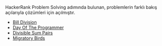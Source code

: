 HackerRank Problem Solving adımında bulunan, problemlerin farklı bakış açılarıyla çözümleri için açılmıştır.

- [Bill Division](https://github.com/yigitcanolmez/HackerRank/tree/master/Bill%20Division)
- [Day Of The Programmer](https://github.com/yigitcanolmez/HackerRank/tree/master/DayOfTheProgrammer)
- [Divisible Sum Pairs](https://github.com/yigitcanolmez/HackerRank/tree/master/DivisibleSumPairs)
- [Migratory Birds](https://github.com/yigitcanolmez/HackerRank/tree/master/Migratory%20Birds)
